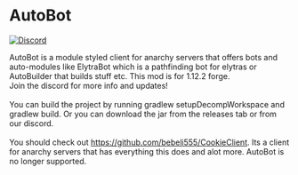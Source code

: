 # AutoBot
[![Discord](https://img.shields.io/discord/463752820026376202.svg?label=&logo=discord&logoColor=ffffff&color=7389D8&labelColor=6A7EC2)](https://discord.gg/xSukBcyd8m)

AutoBot is a module styled client for anarchy servers that offers bots and auto-modules like ElytraBot which is a pathfinding bot for elytras or AutoBuilder that builds stuff etc. This mod is for 1.12.2 forge.
<br/>Join the discord for more info and updates!
<br/>
<br/>
You can build the project by running gradlew setupDecompWorkspace and gradlew build. Or you can download the jar from the releases tab or from our discord.
<br>
<br>
You should check out https://github.com/bebeli555/CookieClient. Its a client for anarchy servers that has everything this does and alot more. AutoBot is no longer supported.
